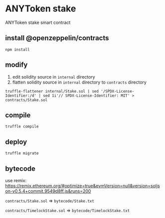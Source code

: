 # ANYToken stake
ANYToken stake smart contract

## install @openzeppelin/contracts

```shell
npm install
```

## modify

1. edit solidity source in `internal` directory
2. flatten solidity source in `internal` directory to `contracts` directory

```shell
truffle-flattener internal/Stake.sol | sed '/SPDX-License-Identifier:/d' | sed 1i'// SPDX-License-Identifier: MIT' > contracts/Stake.sol
```

## compile

```shell
truffle compile
```

## deploy

```shell
truffle migrate
```

## bytecode

use remix: <https://remix.ethereum.org/#optimize=true&evmVersion=null&version=soljson-v0.5.4+commit.9549d8ff.js&runs=200>

`contracts/Stake.sol` => `bytecode/Stake.txt`

`contracts/TimelockStake.sol` => `bytecode/TimelockStake.txt`
